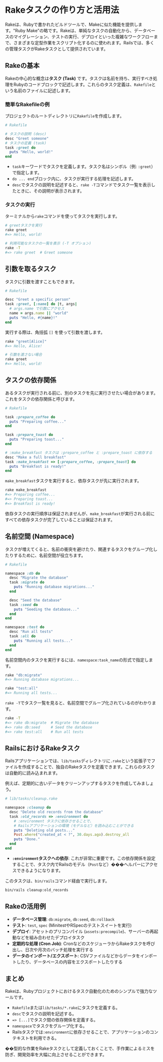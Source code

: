 
# Rakeタスクの作り方と活用法

Rakeは、Rubyで書かれたビルドツールで、Makeに似た機能を提供します。"Ruby Make"の略です。Rakeは、単純なタスクの自動化から、データベースのマイグレーション、テストの実行、デプロイといった複雑なワークフローまで、さまざまな定型作業をスクリプト化するのに使われます。Railsでは、多くの管理タスクがRakeタスクとして提供されています。

## Rakeの基本

Rakeの中心的な概念は**タスク (Task)** です。タスクは名前を持ち、実行すべき処理をRubyのコードブロックで記述します。これらのタスク定義は、`Rakefile`という名前のファイルに記述します。

### 簡単なRakefileの例

プロジェクトのルートディレクトリに`Rakefile`を作成します。

```ruby
# Rakefile

# タスクの説明 (desc)
desc "Greet someone"
# タスクの定義 (task)
task :greet do
  puts "Hello, world!"
end
```

- `task`キーワードでタスクを定義します。タスク名はシンボル（例: `:greet`）で指定します。
- `do ... end`ブロック内に、タスクが実行する処理を記述します。
- `desc`でタスクの説明を記述すると、`rake -T`コマンドでタスク一覧を表示したときに、その説明が表示されます。

### タスクの実行

ターミナルから`rake`コマンドを使ってタスクを実行します。

```bash
# greetタスクを実行
rake greet
#=> Hello, world!

# 利用可能なタスクの一覧を表示 (-T オプション)
rake -T
#=> rake greet  # Greet someone
```

## 引数を取るタスク

タスクに引数を渡すこともできます。

```ruby
# Rakefile

desc "Greet a specific person"
task :greet, [:name] do |t, args|
  # args.name で引数にアクセス
  name = args.name || "world"
  puts "Hello, #{name}!"
end
```

実行する際は、角括弧 `[]` を使って引数を渡します。

```bash
rake "greet[Alice]"
#=> Hello, Alice!

# 引数を渡さない場合
rake greet
#=> Hello, world!
```

## タスクの依存関係

あるタスクが実行される前に、別のタスクを先に実行させたい場合があります。これをタスクの依存関係と呼びます。

```ruby
# Rakefile

task :prepare_coffee do
  puts "Preparing coffee..."
end

task :prepare_toast do
  puts "Preparing toast..."
end

# :make_breakfast タスクは :prepare_coffee と :prepare_toast に依存する
desc "Make a full breakfast"
task :make_breakfast => [:prepare_coffee, :prepare_toast] do
  puts "Breakfast is ready!"
end
```

`make_breakfast`タスクを実行すると、依存タスクが先に実行されます。

```bash
rake make_breakfast
#=> Preparing coffee...
#=> Preparing toast...
#=> Breakfast is ready!
```

依存タスクの実行順序は保証されませんが、`make_breakfast`が実行される前にすべての依存タスクが完了していることは保証されます。

## 名前空間 (Namespace)

タスクが増えてくると、名前の衝突を避けたり、関連するタスクをグループ化したりするために、名前空間が役立ちます。

```ruby
# Rakefile

namespace :db do
  desc "Migrate the database"
  task :migrate do
    puts "Running database migrations..."
  end

  desc "Seed the database"
  task :seed do
    puts "Seeding the database..."
  end
end

namespace :test do
  desc "Run all tests"
  task :all do
    puts "Running all tests..."
  end
end
```

名前空間内のタスクを実行するには、`namespace:task_name`の形式で指定します。

```bash
rake "db:migrate"
#=> Running database migrations...

rake "test:all"
#=> Running all tests...
```

`rake -T`でタスク一覧を見ると、名前空間でグループ化されているのがわかります。

```bash
rake -T
#=> rake db:migrate  # Migrate the database
#=> rake db:seed     # Seed the database
#=> rake test:all    # Run all tests
```

## RailsにおけるRakeタスク

Railsアプリケーションでは、`lib/tasks`ディレクトリに`.rake`という拡張子でファイルを作成することで、独自のRakeタスクを定義できます。これらのタスクは自動的に読み込まれます。

例えば、定期的に古いデータをクリーンアップするタスクを作成してみましょう。

```ruby
# lib/tasks/cleanup.rake

namespace :cleanup do
  desc "Delete old records from the database"
  task :old_records => :environment do
    # :environment タスクに依存させることで、
    # Railsアプリケーションの環境（モデルなど）を読み込むことができる
    puts "Deleting old posts..."
    Post.where("created_at < ?", 30.days.ago).destroy_all
    puts "Done."
  end
end
```

- **`:environment`タスクへの依存**: これが非常に重要です。この依存関係を設定することで、タスク内でRailsのモデル（`Post`など）���ヘルパーにアクセスできるようになります。

このタスクは、`bin/rails`コマンド経由で実行します。

```bash
bin/rails cleanup:old_records
```

## Rakeの活用例

- **データベース管理**: `db:migrate`, `db:seed`, `db:rollback`
- **テスト**: `test`, `spec` (MinitestやRSpecのテストスイートを実行)
- **デプロイ**: アセットのプリコンパイル (`assets:precompile`)、サーバーの再起動などを組み合わせたデプロイタスク
- **定期的な処理 (Cron Job)**: CronなどのスケジューラからRakeタスクを呼び出し、日次や月次のバッチ処理を実行する
- **データのインポート/エクスポート**: CSVファイルなどからデータをインポートしたり、データベースの内容をエクスポートしたりする

## まとめ

Rakeは、Rubyプロジェクトにおけるタスク自動化のためのシンプルで強力なツールです。
- `Rakefile`または`lib/tasks/*.rake`にタスクを定義する。
- `desc`でタスクの説明を記述する。
- `=> [...]`でタスク間の依存関係を定義する。
- `namespace`でタスクをグループ化する。
- Railsタスクでは`:environment`に依存させることで、アプリケーションのコンテキストを利用できる。

��型的な作業をRakeタスクとして定義しておくことで、手作業によるミスを防ぎ、開発効率を大幅に向上させることができます。
